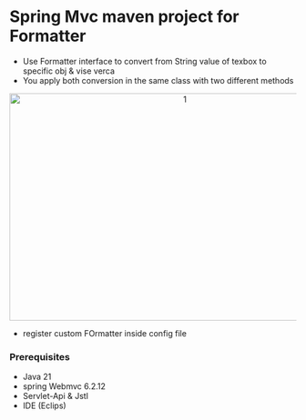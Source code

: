# Spring Mvc maven project for Formatter 
- Use Formatter interface to convert from String value of texbox to specific obj & vise verca
- You apply both conversion in the same class with two different methods

<p align="center">
<img width="600" height="400" alt="1" src="https://github.com/user-attachments/assets/ff0b59b5-13f9-4c34-aa3d-1eb486ce757d" />
</p>

- register custom FOrmatter inside config file
  
### Prerequisites
- Java 21
- spring Webmvc 6.2.12
- Servlet-Api & Jstl
- IDE (Eclips)
